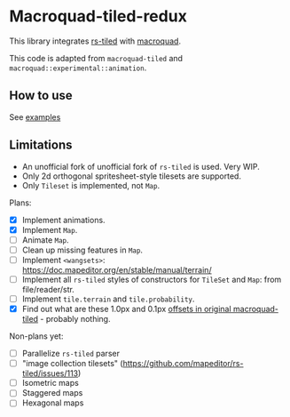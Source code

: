 
Macroquad-tiled-redux
===

This library integrates [rs-tiled](https://github.com/mapeditor/rs-tiled/)
with [macroquad](https://github.com/not-fl3/macroquad/).

This code is adapted from `macroquad-tiled` and `macroquad::experimental::animation`.

How to use
---

See [examples](./examples)

Limitations
---

* An unofficial fork of unofficial fork of `rs-tiled` is used. Very WIP.
* Only 2d orthogonal spritesheet-style tilesets are supported.
* Only `Tileset` is implemented, not `Map`.

Plans:
* [x] Implement animations.
* [x] Implement `Map`.
* [ ] Animate `Map`.
* [ ] Clean up missing features in `Map`.
* [ ] Implement `<wangsets>`: https://doc.mapeditor.org/en/stable/manual/terrain/
* [ ] Implement all `rs-tiled` styles of constructors for `TileSet` and `Map`: from file/reader/str.
* [ ] Implement `tile.terrain` and `tile.probability`.
* [x] Find out what are these 1.0px and 0.1px [offsets in original macroquad-tiled](https://github.com/not-fl3/macroquad/blob/master/tiled/src/lib.rs#L70) - probably nothing.

Non-plans yet:
* [ ] Parallelize `rs-tiled` parser
* [ ] "image collection tilesets" (https://github.com/mapeditor/rs-tiled/issues/113)
* [ ] Isometric maps
* [ ] Staggered maps
* [ ] Hexagonal maps
